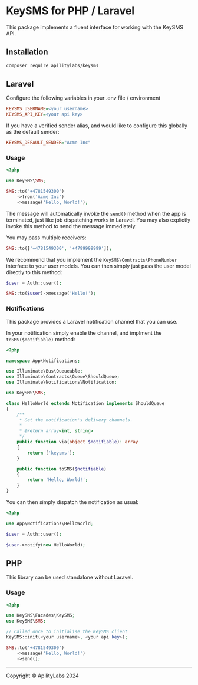 # KeySMS for PHP / Laravel

This package implements a fluent interface for working with the KeySMS API.

## Installation

```bash
composer require apilitylabs/keysms
```

## Laravel

Configure the following variables in your .env file / environment

```ini
KEYSMS_USERNAME=<your username>
KEYSMS_API_KEY=<your api key>
```

If you have a verified sender alias, and would like to configure this globally as the default sender:

```ini
KEYSMS_DEFAULT_SENDER="Acme Inc"
```

### Usage

```php
<?php

use KeySMS\SMS;

SMS::to('+4781549300')
    ->from('Acme Inc')
    ->message('Hello, World!');
```

The message will automatically invoke the `send()` method when the app is terminated, just like job dispatching works in Laravel.
You may also explictly invoke this method to send the message immediately.

You may pass multiple receivers:

```php
SMS::to(['+4781549300', '+4799999999']);
```

We recommend that you implement the `KeySMS\Contracts\PhoneNumber` interface to your user models.
You can then simply just pass the user model directly to this method:

```php
$user = Auth::user();

SMS::to($user)->message('Hello!');
```

### Notifications

This package provides a Laravel notification channel that you can use.

In your notification simply enable the channel, and implment the `toSMS($notifiable)` method:

```php
<?php

namespace App\Notifications;

use Illuminate\Bus\Queueable;
use Illuminate\Contracts\Queue\ShouldQueue;
use Illuminate\Notifications\Notification;

use KeySMS\SMS;

class HelloWorld extends Notification implements ShouldQueue
{
    /**
     * Get the notification's delivery channels.
     *
     * @return array<int, string>
     */
    public function via(object $notifiable): array
    {
        return ['keysms'];
    }

    public function toSMS($notifiable)
    {
        return 'Hello, World!';
    }
}
```

You can then simply dispatch the notification as usual:

```php
<?php

use App\Notifications\HelloWorld;

$user = Auth::user();

$user->notify(new HelloWorld);
```

## PHP

This library can be used standalone without Laravel.

### Usage

```php
<?php

use KeySMS\Facades\KeySMS;
use KeySMS\SMS;

// Called once to initialise the KeySMS client
KeySMS::init(<your username>, <your api key>);

SMS::to('+4781549300')
    ->message('Hello, World!')
    ->send();
```

---

Copyright &copy; ApilityLabs 2024